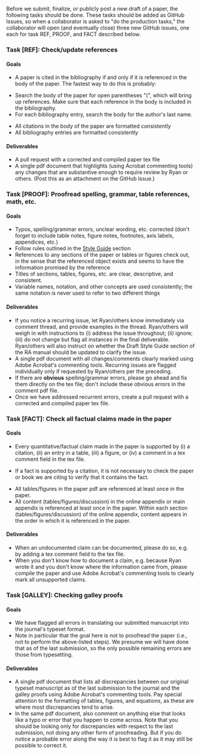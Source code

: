 Before we submit, finalize, or publicly post a new draft of a paper, the following tasks should be done. These tasks should be added as GitHub Issues, so when a collaborator is asked to "do the production tasks," the collaborator will open (and eventually close) three new GitHub issues, one each for task REF, PROOF, and FACT described below.

### Task [REF]: Check/update references
#### Goals
* A paper is cited in the bibliography if and only if it is referenced in the body of the paper. The fastest way to do this is probably:
 - Search the body of the paper for open parentheses "(", which will bring up references. Make sure that each reference in the body is included in the bibliography.
 - For each bibliography entry, search the body for the author's last name.
* All citations in the body of the paper are formatted consistently
* All bibliography entries are formatted consistently 

#### Deliverables
* A pull request with a corrected and compiled paper tex file
* A single pdf document that highlights (using Acrobat commenting tools) any changes that are substantive enough to require review by Ryan or others. (Post this as an attachment on the GitHub Issue.)

### Task [PROOF]: Proofread spelling, grammar, table references, math, etc.
#### Goals
* Typos, spelling/grammar errors, unclear wording, etc. corrected (don't forget to include table notes, figure notes, footnotes, axis labels, appendices, etc.)
* Follow rules outlined in the [Style Guide](https://github.com/kelloggrk/Kellogg_RA_Manual/wiki/Style-Guides) section
* References to any sections of the paper or tables or figures check out, in the sense that the referenced object exists and seems to have the information promised by the reference
* Titles of sections, tables, figures, etc. are clear, descriptive, and consistent.
* Variable names, notation, and other concepts are used consistently; the same notation is never used to refer to two different things

#### Deliverables
* If you notice a recurring issue, let Ryan/others know immediately via comment thread, and provide examples in the thread. Ryan/others will weigh in with instructions to (i) address the issue throughout; (ii) ignore; (iii) do not change but flag all instances in the final deliverable. Ryan/others will also instruct on whether the Draft Style Guide section of the RA manual should be updated to clarify the issue.
* A single pdf document with all changes/comments clearly marked using Adobe Acrobat's commenting tools. Recurring issues are flagged individually only if requested by Ryan/others per the preceding.
* If there are **obvious** spelling/grammar errors, please go ahead and fix them directly on the tex file; don't include these obvious errors in the comment pdf file.
* Once we have addressed recurrent errors, create a pull request with a corrected and compiled paper tex file.

### Task [FACT]: Check all factual claims made in the paper
#### Goals
* Every quantitative/factual claim made in the paper is supported by (i) a citation, (ii) an entry in a table, (iii) a figure, or (iv) a comment in a tex comment field in the tex file.
 - If a fact is supported by a citation, it is not necessary to check the paper or book we are citing to verify that it contains the fact.
* All tables/figures in the paper pdf are referenced at least once in the paper. 
* All content (tables/figures/discussion) in the online appendix or main appendix is referenced at least once in the paper.
Within each section (tables/figures/discussion) of the online appendix, content appears in the order in which it is referenced in the paper.

#### Deliverables
* When an undocumented claim can be documented, please do so, e.g. by adding a tex comment field to the tex file.
* When you don't know how to document a claim, e.g. because Ryan wrote it and you don't know where the information came from, please compile the paper and use Adobe Acrobat's commenting tools to clearly mark all unsupported claims.


### Task [GALLEY]: Checking galley proofs
#### Goals
* We have flagged all errors in translating our submitted manuscript into the journal's typeset format.
* Note in particular that the goal here is not to proofread the paper (i.e., not to perform the above-listed steps). We presume we will have done that as of the last submission, so the only possible remaining errors are those from typesetting.

#### Deliverables
* A single pdf document that lists all discrepancies between our original typeset manuscript as of the last submission to the journal and the galley proofs using Adobe Acrobat's commenting tools. Pay special attention to the formatting of tables, figures, and equations, as these are where most discrepancies tend to arise.
* In the same pdf document, also comment on anything else that looks like a typo or error that you happen to come across. Note that you should be looking only for discrepancies with respect to the last submission, not doing any other form of proofreading. But if you do notice a probable error along the way it is best to flag it as it may still be possible to correct it.